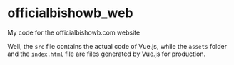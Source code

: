 # officialbishowb_web
My code for the officialbishowb.com website


Well, the `src` file contains the actual code of Vue.js, while the `assets` folder and the `index.html` file are files generated by Vue.js for production.
